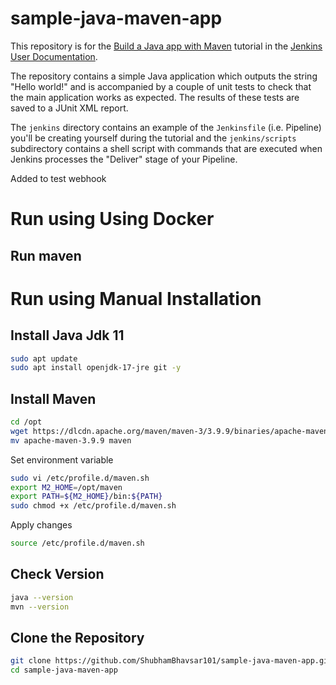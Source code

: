
# sample-java-maven-app

This repository is for the
[Build a Java app with Maven](https://jenkins.io/doc/tutorials/build-a-java-app-with-maven/)
tutorial in the [Jenkins User Documentation](https://jenkins.io/doc/).

The repository contains a simple Java application which outputs the string
"Hello world!" and is accompanied by a couple of unit tests to check that the
main application works as expected. The results of these tests are saved to a
JUnit XML report.

The `jenkins` directory contains an example of the `Jenkinsfile` (i.e. Pipeline)
you'll be creating yourself during the tutorial and the `jenkins/scripts` subdirectory
contains a shell script with commands that are executed when Jenkins processes
the "Deliver" stage of your Pipeline.

Added to test webhook
# Run using Using Docker
## Run maven


# Run using Manual Installation
## Install Java Jdk 11
```bash
sudo apt update
sudo apt install openjdk-17-jre git -y
```

## Install Maven
```bash
cd /opt
wget https://dlcdn.apache.org/maven/maven-3/3.9.9/binaries/apache-maven-3.9.9-bin.tar.gz
mv apache-maven-3.9.9 maven
```
Set environment variable
```bash
sudo vi /etc/profile.d/maven.sh
export M2_HOME=/opt/maven
export PATH=${M2_HOME}/bin:${PATH}
sudo chmod +x /etc/profile.d/maven.sh
```
Apply changes
```bash
source /etc/profile.d/maven.sh
```
## Check Version
```bash
java --version
mvn --version
```

## Clone the Repository
```bash
git clone https://github.com/ShubhamBhavsar101/sample-java-maven-app.git
cd sample-java-maven-app
```



